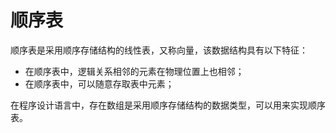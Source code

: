 # 顺序表

顺序表是采用顺序存储结构的线性表，又称向量，该数据结构具有以下特征：

* 在顺序表中，逻辑关系相邻的元素在物理位置上也相邻；
* 在顺序表中，可以随意存取表中元素；

在程序设计语言中，存在数组是采用顺序存储结构的数据类型，可以用来实现顺序表。

## 
